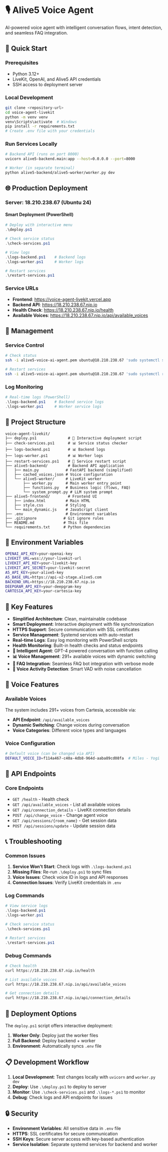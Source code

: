 # 🎙️ Alive5 Voice Agent

AI-powered voice agent with intelligent conversation flows, intent detection, and seamless FAQ integration.

## 🚀 Quick Start

### Prerequisites
- Python 3.12+
- LiveKit, OpenAI, and Alive5 API credentials
- SSH access to deployment server

### Local Development
```bash
git clone <repository-url>
cd voice-agent-livekit
python -m venv venv
venv\Scripts\activate  # Windows
pip install -r requirements.txt
# Create .env file with your credentials
```

### Run Services Locally
```bash
# Backend API (runs on port 8000)
uvicorn alive5-backend.main:app --host=0.0.0.0 --port=8000

# Worker (in separate terminal)
python alive5-backend/alive5-worker/worker.py dev
```

## 🌐 Production Deployment

### Server: 18.210.238.67 (Ubuntu 24)

#### Smart Deployment (PowerShell)
```powershell
# Deploy with interactive menu
.\deploy.ps1

# Check service status
.\check-services.ps1

# View logs
.\logs-backend.ps1    # Backend logs
.\logs-worker.ps1     # Worker logs

# Restart services
.\restart-services.ps1
```

### Service URLs
- **Frontend**: https://voice-agent-livekit.vercel.app
- **Backend API**: https://18.210.238.67.nip.io
- **Health Check**: https://18.210.238.67.nip.io/health
- **Available Voices**: https://18.210.238.67.nip.io/api/available_voices

## 🔧 Management

### Service Control
```bash
# Check status
ssh -i alive5-voice-ai-agent.pem ubuntu@18.210.238.67 'sudo systemctl status alive5-backend alive5-worker'

# Restart services
ssh -i alive5-voice-ai-agent.pem ubuntu@18.210.238.67 'sudo systemctl restart alive5-backend alive5-worker'
```

### Log Monitoring
```powershell
# Real-time logs (PowerShell)
.\logs-backend.ps1    # Backend service logs
.\logs-worker.ps1     # Worker service logs
```

## 📁 Project Structure
```
voice-agent-livekit/
├── deploy.ps1              # 🚀 Interactive deployment script
├── check-services.ps1      # 📊 Service status checker
├── logs-backend.ps1        # 📊 Backend logs
├── logs-worker.ps1         # 📊 Worker logs
├── restart-services.ps1    # 🔄 Service restart script
├── alive5-backend/         # Backend API application
│   ├── main.py            # FastAPI backend (simplified)
│   ├── cached_voices.json # Voice configuration
│   └── alive5-worker/     # LiveKit worker
│       ├── worker.py      # Main worker entry point
│       ├── functions.py   # Business logic (flows, FAQ)
│       └── system_prompt.py # LLM system prompt
├── alive5-frontend/        # Frontend UI
│   ├── index.html         # Main HTML
│   ├── style.css          # Styling
│   └── main_dynamic.js    # JavaScript client
├── .env                   # Environment variables
├── .gitignore            # Git ignore rules
├── README.md             # This file
└── requirements.txt      # Python dependencies
```

## 🔑 Environment Variables
```bash
OPENAI_API_KEY=your-openai-key
LIVEKIT_URL=wss://your-livekit-url
LIVEKIT_API_KEY=your-livekit-key
LIVEKIT_API_SECRET=your-livekit-secret
A5_API_KEY=your-alive5-key
A5_BASE_URL=https://api-v2-stage.alive5.com
BACKEND_URL=https://18.210.238.67.nip.io
DEEPGRAM_API_KEY=your-deepgram-key
CARTESIA_API_KEY=your-cartesia-key
```

## 🎯 Key Features

- **Simplified Architecture**: Clean, maintainable codebase
- **Smart Deployment**: Interactive deployment with file synchronization
- **HTTPS Support**: Secure communication with SSL certificates
- **Service Management**: Systemd services with auto-restart
- **Real-time Logs**: Easy log monitoring with PowerShell scripts
- **Health Monitoring**: Built-in health checks and status endpoints
- **🧠 Intelligent Agent**: GPT-4 powered conversation with function calling
- **📊 Voice Management**: 291+ available voices with dynamic switching
- **🔄 FAQ Integration**: Seamless FAQ bot integration with verbose mode
- **🎤 Voice Activity Detection**: Smart VAD with noise cancellation

## 🎤 Voice Features

### Available Voices
The system includes 291+ voices from Cartesia, accessible via:
- **API Endpoint**: `/api/available_voices`
- **Dynamic Switching**: Change voices during conversation
- **Voice Categories**: Different voice types and languages

### Voice Configuration
```bash
# Default voice (can be changed via API)
DEFAULT_VOICE_ID=f114a467-c40a-4db8-964d-aaba89cd08fa  # Miles - Yogi
```

## 🔧 API Endpoints

### Core Endpoints
- `GET /health` - Health check
- `GET /api/available_voices` - List all available voices
- `GET /api/connection_details` - LiveKit connection details
- `POST /api/change_voice` - Change agent voice
- `GET /api/sessions/{room_name}` - Get session data
- `POST /api/sessions/update` - Update session data


## 📞 Troubleshooting

### Common Issues
1. **Service Won't Start**: Check logs with `.\logs-backend.ps1`
2. **Missing Files**: Re-run `.\deploy.ps1` to sync files
3. **Voice Issues**: Check voice ID in logs and API responses
4. **Connection Issues**: Verify LiveKit credentials in `.env`

### Log Commands
```powershell
# View service logs
.\logs-backend.ps1
.\logs-worker.ps1

# Check service status
.\check-services.ps1

# Restart services
.\restart-services.ps1
```

### Debug Commands
```bash
# Check health
curl https://18.210.238.67.nip.io/health

# List available voices
curl https://18.210.238.67.nip.io/api/available_voices

# Get connection details
curl https://18.210.238.67.nip.io/api/connection_details
```

## 🚀 Deployment Options

The `deploy.ps1` script offers interactive deployment:

1. **Worker Only**: Deploy just the worker files
2. **Full Backend**: Deploy backend + worker
3. **Environment**: Automatically syncs `.env` file

## 📋 Development Workflow

1. **Local Development**: Test changes locally with `uvicorn` and `worker.py dev`
2. **Deploy**: Use `.\deploy.ps1` to deploy to server
3. **Monitor**: Use `.\check-services.ps1` and `.\logs-*.ps1` to monitor
4. **Debug**: Check logs and API endpoints for issues

## 🔒 Security

- **Environment Variables**: All sensitive data in `.env` file
- **HTTPS**: SSL certificates for secure communication
- **SSH Keys**: Secure server access with key-based authentication
- **Service Isolation**: Separate systemd services for backend and worker